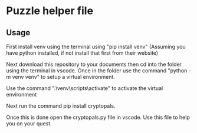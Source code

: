 # Puzzle helper file

## Usage

First install venv using the terminal using "pip install venv" (Assuming you have python installed, if not install that first from their website)

Next download this repository to your documents then cd into the folder using the terminal in vscode. Once in the folder use the command "python -m venv venv" to setup a virtual environment.

Use the command ".\venv\scripts\activate" to activate the virtual environment

Next run the command pip install cryptopals.

Once this is done open the cryptopals.py file in vscode. Use this file to help you on your quest.
